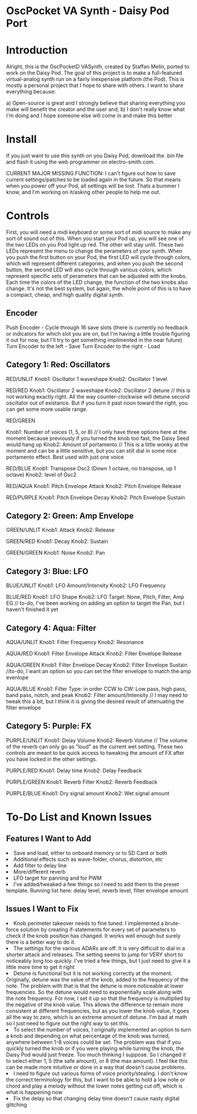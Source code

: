 # OscPocket VA Synth - Daisy Pod Port
<h1>Introduction</h1>
Alright, this is the OscPocketD VASynth, created by Staffan Melin, ported to work on the Daisy Pod. The goal of this project is to make a full-featured virtual-analog synth run on a fairly inexpensive platform (the Pod). This is mostly a personal project that I hope to share with others. I want to share everything because:

a) Open-source is great and I strongly believe that sharing everything you make will benefit the creator and the user
and, b) I don't really know what I'm doing and I hope someone else will come in and make this better

<h1>Install</h1>
If you just want to use this synth on you Daisy Pod, download the .bin file and flash it using the web programmer on electro-smith.com.

CURRENT MAJOR MISSING FUNCTION: I can't figure out how to save current settings/patches to be loaded again in the future. So that means when you power off your Pod, all settings will be lost. Thats a bummer I know, and I'm working on it/asking other people to help me out.

<h1>Controls</h1>

First, you will need a midi keyboard or some sort of midi source to make any sort of sound out of this. When you start your Pod up, you will see one of the two LEDs on you Pod light up red. The other will stay unlit. These two LEDs represent the menu to change the perameters of your synth. When you push the first button on your Pod, the first LED will cycle through colors, which will represent different categories, and when you push the second button, the second LED will also cycle through various colors, which represent specific sets of perameters that can be adjusted with the knobs. Each time the colors of the LED change, the function of the two knobs also change. It's not the best system, but again, the whole point of this is to have a compact, cheap, and high quality digital synth.

<h2>Encoder</h2>
Push Encoder - Cycle through 16 save slots (there is currently no feedback or indicators for which slot you are on, but I'm having a little trouble figuring it out for now, but I'll try to get something implimented in the near future)
Turn Encoder to the left - Save
Turn Encoder to the right - Load
<h2>Category 1: Red: Oscillators</h2>

RED/UNLIT
Knob1: Oscillator 1 waveshape
Knob2: Oscillator 1 level

RED/RED
Knob1: Oscillator 2 waveshape
Knob2: Oscillator 2 detune // this is not working exactly right. All the way counter-clockwise will detune second oscillator out of existance. But if you turn it past noon toward the right, you can get some more usable range.

RED/GREEN

Knob1: Number of voices (1, 5, or 8) // I only have three options here at the moment because previously if you turned the knob too fast, the Daisy Seed would hang up
Knob2: Amount of portamento // This is a little wonky at the moment and can be a little sensitive, but you can still dial in some nice portamento effect. Best used with just one voice

RED/BLUE
Knob1: Transpose Osc2 (Down 1 octave, no transpose, up 1 octave) 
Knob2: level of Osc2

RED/AQUA
Knob1: Pitch Envelope Attack
Knob2: Pitch Envelope Release

RED/PURPLE
Knob1: Pitch Envelope Decay
Knob2: Pitch Envelope Sustain

<h2>Category 2: Green: Amp Envelope</h2>

GREEN/UNLIT
Knob1: Attack
Knob2: Release

GREEN/RED
Knob1: Decay
Knob2: Sustain

GREEN/GREEN
Knob1: Noise
Knob2: Pan

<h2>Category 3: Blue: LFO</h2>

BLUE/UNLIT
Knob1: LFO Amount/Intensity
Knob2: LFO Frequency

BLUE/RED
Knob1: LFO Shape
Knob2: LFO Target: None, Pitch, Filter, Amp EG // to-do, I've been working on adding an option to target the Pan, but I haven't finished it yet

<h2>Category 4: Aqua: Filter</h2>

AQUA/UNLIT
Knob1: Filter Frequency
Knob2: Resonance

AQUA/RED
Knob1: Filter Envelope Attack
Knob2: Filter Envelope Release

AQUA/GREEN
Knob1: Filter Envelope Decay
Knob2: Filter Envelope Sustain //to-do, I want an option so you can set the filter envelope to match the amp evenlope

AQUA/BLUE
Knob1: Filter Type: in order CCW to CW: Low pass, high pass, band pass, notch, and peak
Knob2: Filter amount/Intensity // I may need to tweak this a bit, but I think it is giving the desired result of attenuating the filter envelope


<h2>Category 5: Purple: FX</h2>

PURPLE/UNLIT
Knob1: Delay Volume
Knob2: Reverb Volume // The volume of the reverb can only go as "loud" as the current wet setting. These two controls are meant to be quick access to tweaking the amount of FX after you have locked in the other settings. 

PURPLE/RED
Knob1: Delay time
Knob2: Delay Feedback

PURPLE/GREEN
Knob1: Reverb Filter
Knob2: Reverb Feedback

PURPLE/BLUE
Knob1: Dry signal amount
Knob2: Wet signal amount

<h1>To-Do List and Known Issues</h1>

<h2>Features I Want to Add</h2>
<li>Save and load, either to onboard memory or to SD Card or both
<li>Additional effects such as wave-folder, chorus, distortion, etc 
<li>Add filter to delay line
<li>More/different reverb
<li>LFO target for panning and for PWM
<li>I've added/tweaked a few things so I need to add them to the preset template. Running list here: delay level, reverb level, filter envelope amount 

<h2>Issues I Want to Fix</h2>
<li>Knob perimeter takeover needs to fine tuned. I implemented a brute-force solution by creating if-statements for every set of parameters to check if the knob position has changed. It works well enough but surely there is a better way to do it. 
<li>The settings for the various ADARs are off. It is very difficult to dial in a shorter attack and releases. The setting seems to jump for VERY short to noticeably long too quickly. I've tried a few things, but I just need to give it a little more time to get it right 
<li>Detune is functional but it is not working correctly at the moment. Originally, detune was the value of the knob, added to the frequency of the note. The problem with that is that the detune is more noticeable at lower frequencies. So the detune would need to exponentially scale along with the note frequency. For now,
I set it up so that the frequency is multiplied by the negative of the knob value. This allows the difference to remain more consistent at different frequencies, but as you lower the knob value, it goes all the way to zero, which is an extreme amount of detune. I'm bad at math so I just need to figure out the right way to set this. 
<li>To select the number of voices, I originally implemented an option to turn a knob and depending on what percentage of the knob was turned, anywhere between 1-8 voices could be set. The problem was that if you quickly turned the knob or if you were playing while turning the knob, the Daisy Pod would just freeze. Too much thinking I suppose. So I changed it to select either 1, 5 (the safe amount), or 8 (the max amount). I feel like this can be made more intuitive or done in a way that doesn't cause problems. 
<li>I need to figure out various forms of voice priority/stealing. I don't know the correct terminology for this, but I want to be able to hold a low note or chord and play a melody without the lower notes getting cut off, which is what is happening now
<li>Fix the delay so that changing delay time doesn't cause nasty digital glitching
